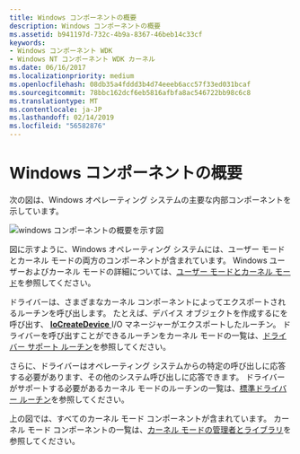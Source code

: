 ```yaml
---
title: Windows コンポーネントの概要
description: Windows コンポーネントの概要
ms.assetid: b941197d-732c-4b9a-8367-46beb14c33cf
keywords:
- Windows コンポーネント WDK
- Windows NT コンポーネント WDK カーネル
ms.date: 06/16/2017
ms.localizationpriority: medium
ms.openlocfilehash: 08db35a4fddd3b4d74eeeb6acc57f33ed031bcaf
ms.sourcegitcommit: 78bbc162dcf6eb5816afbfa8ac546722bb98c6c8
ms.translationtype: MT
ms.contentlocale: ja-JP
ms.lasthandoff: 02/14/2019
ms.locfileid: "56582876"
---
```

# <a name="overview-of-windows-components"></a>Windows コンポーネントの概要





次の図は、Windows オペレーティング システムの主要な内部コンポーネントを示しています。

![windows コンポーネントの概要を示す図](images/ntarch.png)

図に示すように、Windows オペレーティング システムには、ユーザー モードとカーネル モードの両方のコンポーネントが含まれています。 Windows ユーザーおよびカーネル モードの詳細については、[ユーザー モードとカーネル モード](https://msdn.microsoft.com/library/windows/hardware/ff554836)を参照してください。

ドライバーは、さまざまなカーネル コンポーネントによってエクスポートされるルーチンを呼び出します。 たとえば、デバイス オブジェクトを作成するにを呼び出す、 [ **IoCreateDevice** ](https://msdn.microsoft.com/library/windows/hardware/ff548397) I/O マネージャーがエクスポートしたルーチン。 ドライバーを呼び出すことができるルーチンをカーネル モードの一覧は、[ドライバー サポート ルーチン](https://msdn.microsoft.com/library/windows/hardware/ff544200)を参照してください。

さらに、ドライバーはオペレーティング システムからの特定の呼び出しに応答する必要があります、その他のシステム呼び出しに応答できます。 ドライバーがサポートする必要があるカーネル モードのルーチンの一覧は、[標準ドライバー ルーチン](https://docs.microsoft.com/windows-hardware/drivers/kernel/introduction-to-standard-driver-routines)を参照してください。

上の図では、すべてのカーネル モード コンポーネントが含まれています。 カーネル モード コンポーネントの一覧は、[カーネル モードの管理者とライブラリ](kernel-mode-managers-and-libraries.md)を参照してください。

 

 




